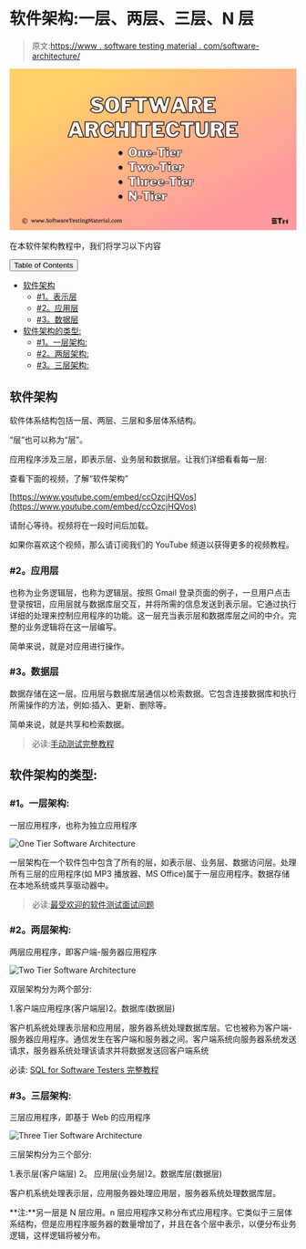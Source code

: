 # 软件架构:一层、两层、三层、N 层

> 原文:[https://www . software testing material . com/software-architecture/](https://www.softwaretestingmaterial.com/software-architecture/)

![Software Architecture One Tier Two Tier Three Tier N Tier](img/f3da42c4880988dcdafef34b04f39c1f.png)

在本软件架构教程中，我们将学习以下内容

<button class="kb-table-of-contents-title-btn kb-table-of-contents-toggle" aria-expanded="false" aria-label="Expand Table of Contents">Table of Contents</button>

*   [软件架构](#h-software-architecture)
    *   [#1。表示层](#h-1-presentation-layer)
    *   [#2。应用层](#h-2-application-layer)
    *   [#3。数据层](#h-3-data-layer)
*   [软件架构的类型:](#h-types-of-software-architecture)
    *   [#1。一层架构:](#h-1-one-tier-architecture)
    *   [#2。两层架构:](#h-2-two-tier-architecture)
    *   [#3。三层架构:](#h-3-three-tier-architecture)



## **软件架构**

软件体系结构包括一层、两层、三层和多层体系结构。

“层”也可以称为“层”。

应用程序涉及三层，即表示层、业务层和数据层。让我们详细看看每一层:

查看下面的视频，了解“软件架构”

[https://www.youtube.com/embed/ccOzcjHQVos](https://www.youtube.com/embed/ccOzcjHQVos)

请耐心等待。视频将在一段时间后加载。

如果你喜欢这个视频，那么请订阅我们的 YouTube 频道以获得更多的视频教程。

### **#2。应用层**

也称为业务逻辑层，也称为逻辑层。按照 Gmail 登录页面的例子，一旦用户点击登录按钮，应用层就与数据库层交互，并将所需的信息发送到表示层。它通过执行详细的处理来控制应用程序的功能。这一层充当表示层和数据库层之间的中介。完整的业务逻辑将在这一层编写。

简单来说，就是对应用进行操作。

### **#3。数据层**

数据存储在这一层。应用层与数据库层通信以检索数据。它包含连接数据库和执行所需操作的方法，例如:插入、更新、删除等。

简单来说，就是共享和检索数据。

> 必读:[手动测试完整教程](https://www.softwaretestingmaterial.com/manual-testing-tutorial/)

## **软件架构的类型:**

### **#1。一层架构:**

一层应用程序，也称为独立应用程序

![One Tier Software Architecture](img/324d4220857596d46a2173ff95b5b0b2.png)

一层架构在一个软件包中包含了所有的层，如表示层、业务层、数据访问层。处理所有三层的应用程序(如 MP3 播放器、MS Office)属于一层应用程序。数据存储在本地系统或共享驱动器中。

> 必读:[最受欢迎的软件测试面试问题](https://www.softwaretestingmaterial.com/100-software-testing-interview-questions/)

### **#2。两层架构:**

两层应用程序，即客户端-服务器应用程序

![Two Tier Software Architecture](img/198d19ab222e10d3ad5bd2ea3fef2a97.png)

双层架构分为两个部分:

1.客户端应用程序(客户端层)2。数据库(数据层)

客户机系统处理表示层和应用层，服务器系统处理数据库层。它也被称为客户端-服务器应用程序。通信发生在客户端和服务器之间。客户端系统向服务器系统发送请求，服务器系统处理该请求并将数据发送回客户端系统

必读: [SQL for Software Testers 完整教程](https://www.softwaretestingmaterial.com/sql-tutorial-complete/)

### **#3。三层架构:**

三层应用程序，即基于 Web 的应用程序

![Three Tier Software Architecture](img/6ddaee6301334855dff613ae06000e92.png)

三层架构分为三个部分:

1.表示层(客户端层)
2。
应用层(业务层)2。数据库层(数据层)

客户机系统处理表示层，应用服务器处理应用层，服务器系统处理数据库层。

**注:**另一层是 N 层应用。n 层应用程序又称分布式应用程序。它类似于三层体系结构，但是应用程序服务器的数量增加了，并且在各个层中表示，以便分布业务逻辑，这样逻辑将被分布。